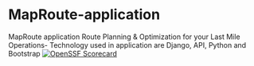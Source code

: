 # MapRoute-application
MapRoute application Route Planning &amp; Optimization for your Last Mile Operations- Technology used in application are Django, API, Python and Bootstrap
[![OpenSSF Scorecard](htt‌ps://api.securityscorecards.dev/projects/github.com/{owner}/{repo}/badge)](htt‌ps://securityscorecards.dev/viewer/?uri=github.com/{owner}/{repo})
